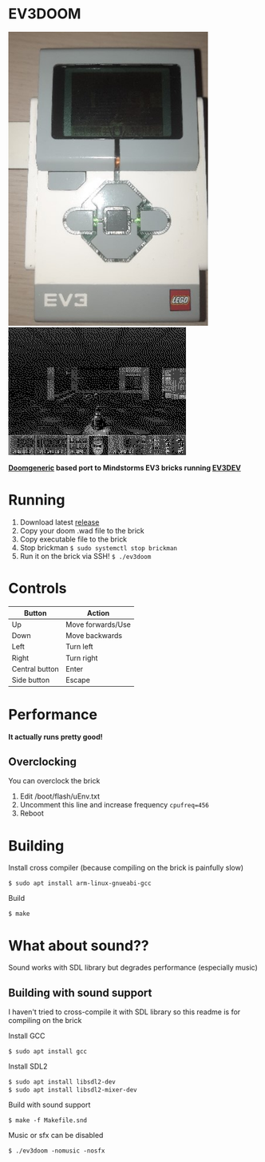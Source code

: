 # EV3DOOM
<img src="images/photo.jpg" alt="photo" width="400"/> <img src="images/screenshot.png" alt="screenshot"/>

**[Doomgeneric](https://github.com/ozkl/doomgeneric) based port to Mindstorms EV3 bricks running [EV3DEV](https://www.ev3dev.org)**

# Running
1. Download latest [release](https://github.com/Seva167/ev3doom/releases/latest)
2. Copy your doom .wad file to the brick
3. Copy executable file to the brick
4. Stop brickman ``$ sudo systemctl stop brickman``
5. Run it on the brick via SSH! ``$ ./ev3doom``

# Controls
| Button         | Action            |
|----------------|-------------------|
| Up             | Move forwards/Use |
| Down           | Move backwards    |
| Left           | Turn left         |
| Right          | Turn right        |
| Central button | Enter             |
| Side button    | Escape            |

# Performance
**It actually runs pretty good!**
## Overclocking
You can overclock the brick
1. Edit /boot/flash/uEnv.txt
2. Uncomment this line and increase frequency ``cpufreq=456``
3. Reboot

# Building
Install cross compiler (because compiling on the brick is painfully slow)
```
$ sudo apt install arm-linux-gnueabi-gcc
```
Build
```
$ make
```

# What about sound??
Sound works with SDL library but degrades performance (especially music)
## Building with sound support
I haven't tried to cross-compile it with SDL library so this readme is for compiling on the brick

Install GCC
```
$ sudo apt install gcc
```
Install SDL2
```
$ sudo apt install libsdl2-dev
$ sudo apt install libsdl2-mixer-dev
```
Build with sound support
```
$ make -f Makefile.snd
```
Music or sfx can be disabled
```
$ ./ev3doom -nomusic -nosfx
```
